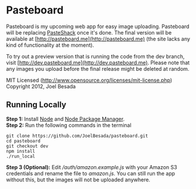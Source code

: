 # Pasteboard
Pasteboard is my upcoming web app for easy image uploading. Pasteboard will be replacing [PasteShack](http://www.pasteshack.net) once it's done.
The final version will be available at [http://pasteboard.me](http://pasteboard.me) (the site lacks any kind of functionality at the moment).   

To try out a preview version that is running the code from the dev branch, visit [http://dev.pasteboard.me](http://dev.pasteboard.me). Please
note that any images you upload before the final release might be deleted at random.

MIT Licensed (http://www.opensource.org/licenses/mit-license.php)   
Copyright 2012, Joel Besada

## Running Locally
__Step 1:__ Install [Node](http://nodejs.org/) and [Node Package Manager](https://npmjs.org/).   
__Step 2:__ Run the following commands in the terminal   
``` 
git clone https://github.com/JoelBesada/pasteboard.git   
cd pasteboard
git checkout dev
npm install
./run_local
```
__Step 3 (Optional):__ Edit _/auth/amazon.example.js_ with your Amazon S3 credentials and rename the file to _amazon.js_.
You can still run the app without this, but the images will not be uploaded anywhere.